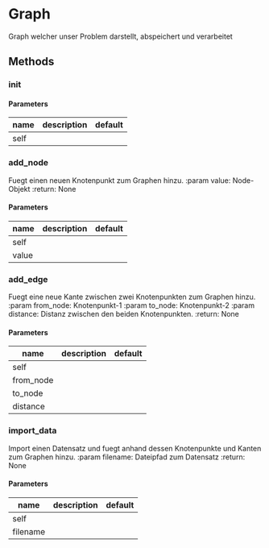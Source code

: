# Graph

Graph welcher unser Problem darstellt, abspeichert und verarbeitet

## Methods

### __init__

#### Parameters

name | description | default
--- | --- | ---
self |  |

### add_node

Fuegt einen neuen Knotenpunkt zum Graphen hinzu. :param value: Node-Objekt :return: None

#### Parameters

name | description | default
--- | --- | ---
self |  |
value |  |

### add_edge

Fuegt eine neue Kante zwischen zwei Knotenpunkten zum Graphen hinzu. :param from_node: Knotenpunkt-1 :param to_node:
Knotenpunkt-2 :param distance: Distanz zwischen den beiden Knotenpunkten. :return: None

#### Parameters

name | description | default
--- | --- | ---
self |  |
from_node |  |
to_node |  |
distance |  |

### import_data

Import einen Datensatz und fuegt anhand dessen Knotenpunkte und Kanten zum Graphen hinzu. :param filename: Dateipfad zum
Datensatz :return: None

#### Parameters

name | description | default
--- | --- | ---
self |  |
filename |  | 




